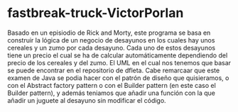 # fastbreak-truck-VictorPorlan
Basado en un episiodio de Rick and Morty, este programa se basa en construir la lógica de un negocio de desayunos en los cuales hay unos cereales y un zumo por cada desayuno. Cada uno de estos desayunos tiene un precio el cual se ha de calcular automáticamente dependiendo del precio de los cereales y del zumo. El UML en el cual nos tenemos que basar se puede encontrar en el repositorio de dfleta. Cabe remarcaar que este examen de Java se podia hacer con el patrón de diseño que quisieramos, o con el Abstract factory pattern o con el Builder pattern (en este caso el Builder pattern), y además teniamos que añadir una función con la que añadir un juguete al desayuno sin modificar el código.
